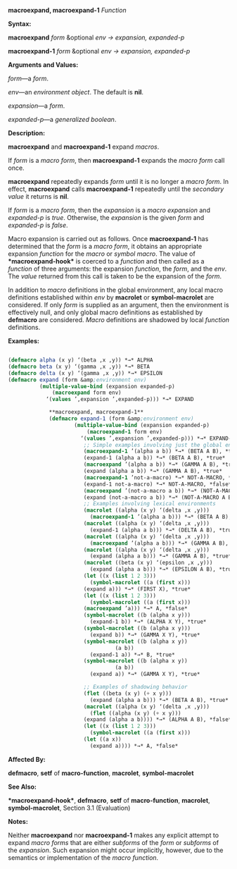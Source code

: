 **macroexpand, macroexpand-1** *Function* 



**Syntax:** 



**macroexpand** *form* &amp;optional *env → expansion, expanded-p* 



**macroexpand-1** *form* &amp;optional *env → expansion, expanded-p* 



**Arguments and Values:** 



*form*—a *form*. 



*env*—an *environment object*. The default is **nil**. 



*expansion*—a *form*. 



*expanded-p*—a *generalized boolean*. 



**Description:** 



**macroexpand** and **macroexpand-1** expand *macros*. 



If *form* is a *macro form*, then **macroexpand-1** expands the *macro form* call once. 



**macroexpand** repeatedly expands *form* until it is no longer a *macro form*. In effect, **macroexpand** calls **macroexpand-1** repeatedly until the *secondary value* it returns is **nil**. 



If *form* is a *macro form*, then the *expansion* is a *macro expansion* and *expanded-p* is *true*. Otherwise, the *expansion* is the given *form* and *expanded-p* is *false*. 



Macro expansion is carried out as follows. Once **macroexpand-1** has determined that the *form* is a *macro form*, it obtains an appropriate expansion *function* for the *macro* or *symbol macro*. The value of **\*macroexpand-hook\*** is coerced to a *function* and then called as a *function* of three arguments: the expansion *function*, the *form*, and the *env*. The *value* returned from this call is taken to be the expansion of the *form*. 



In addition to *macro* definitions in the global environment, any local macro definitions established within *env* by **macrolet** or **symbol-macrolet** are considered. If only *form* is supplied as an argument, then the environment is effectively null, and only global macro definitions as established by **defmacro** are considered. *Macro* definitions are shadowed by local *function* definitions. 



**Examples:**
```lisp

(defmacro alpha (x y) ‘(beta ,x ,y)) *→* ALPHA 
(defmacro beta (x y) ‘(gamma ,x ,y)) *→* BETA 
(defmacro delta (x y) ‘(gamma ,x ,y)) *→* EPSILON 
(defmacro expand (form &amp;environment env) 
		  (multiple-value-bind (expansion expanded-p) 
		      (macroexpand form env) 
		    ‘(values ’,expansion ’,expanded-p))) *→* EXPAND  

		     **macroexpand, macroexpand-1** 
		     (defmacro expand-1 (form &amp;environment env) 
					 (multiple-value-bind (expansion expanded-p) 
					     (macroexpand-1 form env) 
					   ‘(values ’,expansion ’,expanded-p))) *→* EXPAND-1 
					    ;; Simple examples involving just the global environment 
					    (macroexpand-1 ’(alpha a b)) *→* (BETA A B), *true* 
					    (expand-1 (alpha a b)) *→* (BETA A B), *true* 
					    (macroexpand ’(alpha a b)) *→* (GAMMA A B), *true* 
					    (expand (alpha a b)) *→* (GAMMA A B), *true* 
					    (macroexpand-1 ’not-a-macro) *→* NOT-A-MACRO, *false* 
					    (expand-1 not-a-macro) *→* NOT-A-MACRO, *false* 
					    (macroexpand ’(not-a-macro a b)) *→* (NOT-A-MACRO A B), *false* 
					    (expand (not-a-macro a b)) *→* (NOT-A-MACRO A B), *false* 
					    ;; Examples involving lexical environments 
					    (macrolet ((alpha (x y) ‘(delta ,x ,y))) 
					      (macroexpand-1 ’(alpha a b))) *→* (BETA A B), *true* 
					    (macrolet ((alpha (x y) ‘(delta ,x ,y))) 
					      (expand-1 (alpha a b))) *→* (DELTA A B), *true* 
					    (macrolet ((alpha (x y) ‘(delta ,x ,y))) 
					      (macroexpand ’(alpha a b))) *→* (GAMMA A B), *true* 
					    (macrolet ((alpha (x y) ‘(delta ,x ,y))) 
					      (expand (alpha a b))) *→* (GAMMA A B), *true* 
					    (macrolet ((beta (x y) ‘(epsilon ,x ,y))) 
					      (expand (alpha a b))) *→* (EPSILON A B), *true* 
					    (let ((x (list 1 2 3))) 
					      (symbol-macrolet ((a (first x))) 
						(expand a))) *→* (FIRST X), *true* 
					    (let ((x (list 1 2 3))) 
					      (symbol-macrolet ((a (first x))) 
						(macroexpand ’a))) *→* A, *false* 
					    (symbol-macrolet ((b (alpha x y))) 
					      (expand-1 b)) *→* (ALPHA X Y), *true* 
					    (symbol-macrolet ((b (alpha x y))) 
					      (expand b)) *→* (GAMMA X Y), *true* 
					    (symbol-macrolet ((b (alpha x y)) 
							      (a b)) 
					      (expand-1 a)) *→* B, *true* 
					    (symbol-macrolet ((b (alpha x y)) 
							      (a b)) 
					      (expand a)) *→* (GAMMA X Y), *true*  

					    ;; Examples of shadowing behavior 
					    (flet ((beta (x y) (+ x y))) 
					      (expand (alpha a b))) *→* (BETA A B), *true* 
					    (macrolet ((alpha (x y) ‘(delta ,x ,y))) 
					      (flet ((alpha (x y) (+ x y))) 
						(expand (alpha a b)))) *→* (ALPHA A B), *false* 
					    (let ((x (list 1 2 3))) 
					      (symbol-macrolet ((a (first x))) 
						(let ((a x)) 
						  (expand a)))) *→* A, *false* 

```
**Affected By:** 



**defmacro**, **setf** of **macro-function**, **macrolet**, **symbol-macrolet** 



**See Also:** 



**\*macroexpand-hook\***, **defmacro**, **setf** of **macro-function**, **macrolet**, **symbol-macrolet**, Section 3.1 (Evaluation) 



**Notes:** 



Neither **macroexpand** nor **macroexpand-1** makes any explicit attempt to expand *macro forms* that are either *subforms* of the *form* or *subforms* of the *expansion*. Such expansion might occur implicitly, however, due to the semantics or implementation of the *macro function*. 



